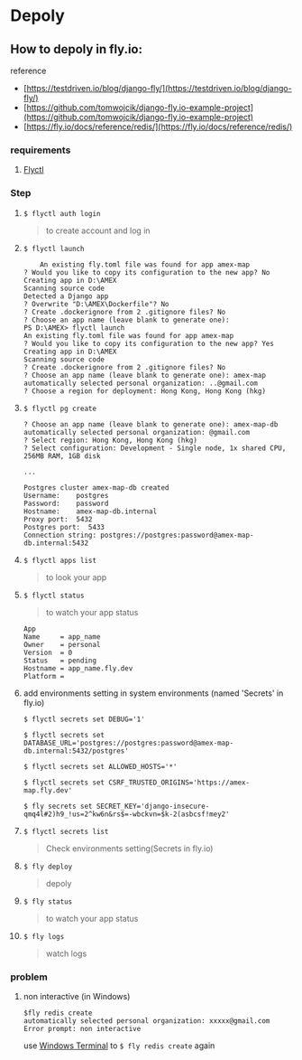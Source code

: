 # Depoly

## How to depoly in fly.io:

reference
*  [https://testdriven.io/blog/django-fly/](https://testdriven.io/blog/django-fly/)
*  [https://github.com/tomwojcik/django-fly.io-example-project](https://github.com/tomwojcik/django-fly.io-example-project)
*  [https://fly.io/docs/reference/redis/](https://fly.io/docs/reference/redis/)


### requirements

1. [Flyctl](https://fly.io/docs/flyctl/installing/)

### Step
1.  ```$ flyctl auth login```
    > to create account and log in 

1. ```$ flyctl launch```

    ```
        An existing fly.toml file was found for app amex-map
    ? Would you like to copy its configuration to the new app? No
    Creating app in D:\AMEX
    Scanning source code
    Detected a Django app
    ? Overwrite "D:\AMEX\Dockerfile"? No
    ? Create .dockerignore from 2 .gitignore files? No
    ? Choose an app name (leave blank to generate one):
    PS D:\AMEX> flyctl launch
    An existing fly.toml file was found for app amex-map
    ? Would you like to copy its configuration to the new app? Yes
    Creating app in D:\AMEX
    Scanning source code
    ? Create .dockerignore from 2 .gitignore files? No
    ? Choose an app name (leave blank to generate one): amex-map
    automatically selected personal organization: ..@gmail.com
    ? Choose a region for deployment: Hong Kong, Hong Kong (hkg)
    ```

1. ```$ flyctl pg create```

    ```
    ? Choose an app name (leave blank to generate one): amex-map-db
    automatically selected personal organization: @gmail.com
    ? Select region: Hong Kong, Hong Kong (hkg)
    ? Select configuration: Development - Single node, 1x shared CPU, 256MB RAM, 1GB disk

    ...

    Postgres cluster amex-map-db created
    Username:    postgres
    Password:    password
    Hostname:    amex-map-db.internal
    Proxy port:  5432
    Postgres port:  5433
    Connection string: postgres://postgres:password@amex-map-db.internal:5432
    ```

1. ```$ flyctl apps list```
    > to look your app

1. ```$ flyctl status```
    > to watch your app status
    ```
    App
    Name     = app_name
    Owner    = personal
    Version  = 0
    Status   = pending
    Hostname = app_name.fly.dev
    Platform =
    ```

1. add environments setting in system environments (named 'Secrets' in fly.io)

    ```$ flyctl secrets set DEBUG='1'```

    ```$ flyctl secrets set DATABASE_URL='postgres://postgres:password@amex-map-db.internal:5432/postgres'```

    ```$ flyctl secrets set ALLOWED_HOSTS='*'```

    ```$ flyctl secrets set CSRF_TRUSTED_ORIGINS='https://amex-map.fly.dev'```

    ```$ fly secrets set SECRET_KEY='django-insecure-qmq4l#2)h9_!us=2^kw6n&rs$=-wbckvn=$k-2(asbcsf!mey2'```

1. ```$ flyctl secrets list```
    > Check environments setting(Secrets in fly.io)

1. ```$ fly deploy ```
    > depoly

1. ```$ fly status```
    > to watch your app status

1. ```$ fly logs```
    > watch logs








### problem

1. non interactive (in Windows)
    ```
    $fly redis create
    automatically selected personal organization: xxxxx@gmail.com
    Error prompt: non interactive
    ```
    use 
    [Windows Terminal](https://apps.microsoft.com/store/detail/windows-terminal/9N0DX20HK701?hl=en-us&gl=us) to ```$ fly redis create``` again
